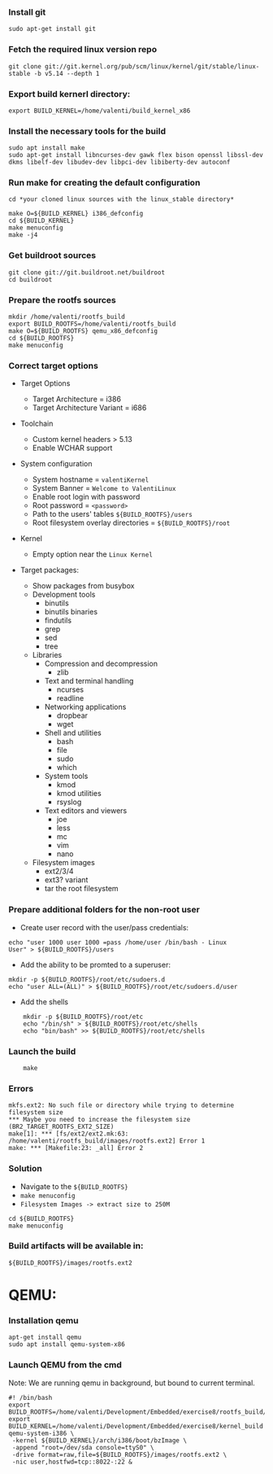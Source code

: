 ### Install git
```shell
sudo apt-get install git
```

### Fetch the required linux version repo
```shell
git clone git://git.kernel.org/pub/scm/linux/kernel/git/stable/linux-stable -b v5.14 --depth 1
```

### Export  build kernerl directory:
```shell
export BUILD_KERNEL=/home/valenti/build_kernel_x86
```

### Install the necessary tools for the build

```shell
sudo apt install make
sudo apt-get install libncurses-dev gawk flex bison openssl libssl-dev dkms libelf-dev libudev-dev libpci-dev libiberty-dev autoconf

```

### Run make for creating the default configuration
```shell
cd *your cloned linux sources with the linux_stable directory*
```

```shell
make O=${BUILD_KERNEL} i386_defconfig
cd ${BUILD_KERNEL}
make menuconfig
make -j4
```

### Get buildroot sources
```shell
git clone git://git.buildroot.net/buildroot
cd buildroot
```

### Prepare the rootfs sources
```shell
mkdir /home/valenti/rootfs_build
export BUILD_ROOTFS=/home/valenti/rootfs_build
make O=${BUILD_ROOTFS} qemu_x86_defconfig
cd ${BUILD_ROOTFS}
make menuconfig
```

### Correct target options
* Target Options
    * Target Architecture = i386
    * Target Architecture Variant = i686
* Toolchain
    * Custom kernel headers > 5.13
    * Enable WCHAR support
* System configuration
    * System hostname = `valentiKernel`
    * System Banner = `Welcome to ValentiLinux`
    * Enable root login with password
    * Root password = `<password>`
    * Path to the users' tables `${BUILD_ROOTFS}/users`
    * Root filesystem overlay directories = `${BUILD_ROOTFS}/root`
* Kernel
    * Empty option near the `Linux Kernel`

* Target packages:
    *   Show packages from busybox
    *   Development tools
        * binutils
        * binutils binaries
        * findutils
        * grep
        * sed
        * tree
    * Libraries
        * Compression and decompression
            *   zlib
        *   Text and terminal handling
            *   ncurses
            *   readline
        *   Networking applications
            * dropbear
            * wget
        * Shell and utilities
            * bash 
            * file
            * sudo
            * which
        * System tools
            * kmod
            * kmod utilities
            * rsyslog
        * Text editors and viewers
            * joe
            * less
            * mc
            * vim
            * nano
    * Filesystem images
        *   ext2/3/4
        * ext3? variant
        * tar the root filesystem

### Prepare additional folders for the non-root user
* Create user record with the user/pass credentials:

```shell
echo "user 1000 user 1000 =pass /home/user /bin/bash - Linux
User" > ${BUILD_ROOTFS}/users
```

* Add the ability to be promted to a superuser:
```shell
mkdir -p ${BUILD_ROOTFS}/root/etc/sudoers.d
echo "user ALL=(ALL)" > ${BUILD_ROOTFS}/root/etc/sudoers.d/user
```

* Add the shells

```shell
    mkdir -p ${BUILD_ROOTFS}/root/etc
    echo "/bin/sh" > ${BUILD_ROOTFS}/root/etc/shells
    echo "bin/bash" >> ${BUILD_ROOTFS}/root/etc/shells
```

### Launch the build

```shell
    make
```


### Errors
```shell
mkfs.ext2: No such file or directory while trying to determine filesystem size
*** Maybe you need to increase the filesystem size (BR2_TARGET_ROOTFS_EXT2_SIZE)
make[1]: *** [fs/ext2/ext2.mk:63: /home/valenti/rootfs_build/images/rootfs.ext2] Error 1
make: *** [Makefile:23: _all] Error 2

```
### Solution
- Navigate to the `${BUILD_ROOTFS}`
- `make menuconfig`
- `Filesystem Images -> extract size to 250M `

```shell
cd ${BUILD_ROOTFS}
make menuconfig
```


### Build artifacts will be available in:
`${BUILD_ROOTFS}/images/rootfs.ext2`

# QEMU:

### Installation qemu
```shell
apt-get install qemu
sudo apt install qemu-system-x86
```
### Launch QEMU from the cmd

Note: We are running qemu in background, but bound to current
terminal.

```shell
#! /bin/bash
export BUILD_ROOTFS=/home/valenti/Development/Embedded/exercise8/rootfs_build/
export BUILD_KERNEL=/home/valenti/Development/Embedded/exercise8/kernel_build
qemu-system-i386 \
 -kernel ${BUILD_KERNEL}/arch/i386/boot/bzImage \
 -append "root=/dev/sda console=ttyS0" \
 -drive format=raw,file=${BUILD_ROOTFS}/images/rootfs.ext2 \
 -nic user,hostfwd=tcp::8022-:22 &
```